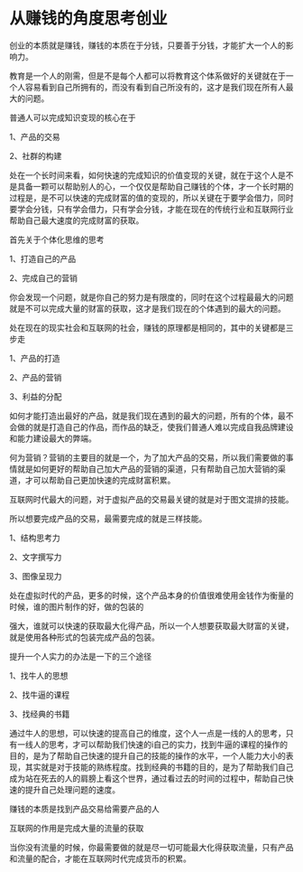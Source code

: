 # 从赚钱的角度思考创业

创业的本质就是赚钱，赚钱的本质在于分钱，只要善于分钱，才能扩大一个人的影响力。

教育是一个人的刚需，但是不是每个人都可以将教育这个体系做好的关键就在于一个人容易看到自己所拥有的，而没有看到自己所没有的，这才是我们现在所有人最大的问题。

普通人可以完成知识变现的核心在于

1、产品的交易

2、社群的构建

处在一个长时间来看，如何快速的完成知识的价值变现的关键，就在于这个人是不是具备一颗可以帮助别人的心，一个仅仅是帮助自己赚钱的个体，才一个长时期的过程是，是不可以快速的完成财富的值的变现的，所以关键在于要学会借力，同时要学会分钱，只有学会借力，只有学会分钱，才能在现在的传统行业和互联网行业帮助自己最大速度的完成财富的获取。

首先关于个体化思维的思考

1、打造自己的产品

2、完成自己的营销

你会发现一个问题，就是你自己的努力是有限度的，同时在这个过程最最大的问题就是不可以完成大量的财富的获取，这才是我们现在的个体遇到的最大的问题。

处在现在的现实社会和互联网的社会，赚钱的原理都是相同的，其中的关键都是三步走

1、产品的打造

2、产品的营销

3、利益的分配

如何才能打造出最好的产品，就是我们现在遇到的最大的问题，所有的个体，最不会做的就是打造自己的作品，而作品的缺乏，使我们普通人难以完成自我品牌建设和能力建设最大的弊端。

何为营销？营销的主要目的就是一个，为了加大产品的交易，所以我们需要做的事情就是如何更好的帮助自己加大产品的营销的渠道，只有帮助自己加大营销的渠道，才可以帮助自己更加快速的完成财富积累。

互联网时代最大的问题，对于虚拟产品的交易最关键的就是对于图文混排的技能。

所以想要完成产品的交易，最需要完成的就是三样技能。

1、结构思考力

2、文字撰写力

3、图像呈现力

处在虚拟时代的产品，更多的时候，这个产品本身的价值很难使用金钱作为衡量的时候，谁的图片制作的好，做的包装的

强大，谁就可以快速的获取最大化得产品，所以一个人想要获取最大财富的关键，就是使用各种形式的包装完成产品的包装。

提升一个人实力的办法是一下的三个途径

1、找牛人的思想

2、找牛逼的课程

3、找经典的书籍

通过牛人的思想，可以快速的提高自己的维度，这个人一点是一线的人的思考，只有一线人的思考，才可以帮助我们快速的i自己的实力，找到牛逼的课程的操作的目的，是为了帮助自己快速的提升自己的技能的操作的水平，一个人能力大小的表现，其实就是对于技能的熟练程度。找到经典的书籍的目的，是为了帮助我们自己成为站在死去的人的肩膀上看这个世界，通过看过去的时间的过程中，帮助自己快速的提升自己处理问题的速度。

赚钱的本质是找到产品交易给需要产品的人

互联网的作用是完成大量的流量的获取

当你没有流量的时候，你最需要做的就是尽一切可能最大化得获取流量，只有产品和流量的配合，才能在互联网时代完成货币的积累。
